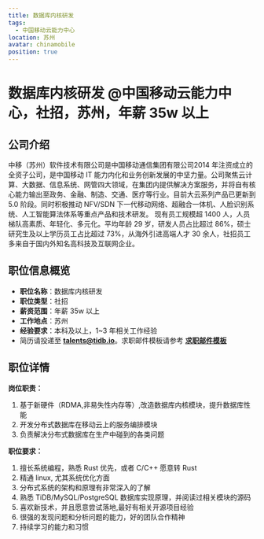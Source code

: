 ```yaml
---
title: 数据库内核研发
tags:
  - 中国移动云能力中心
location: 苏州
avatar: chinamobile
position: true
---
```


# 数据库内核研发 @中国移动云能力中心，社招，苏州，年薪 35w 以上

## 公司介绍

中移（苏州）软件技术有限公司是中国移动通信集团有限公司2014 年注资成立的全资子公司，是中国移动 IT 能力内化和业务创新发展的中坚力量。公司聚焦云计算、大数据、信息系统、网管四大领域，在集团内提供解决方案服务，并将自有核心能力输出至政务、金融、制造、交通、医疗等行业。目前大云系列产品已更新到 5.0 阶段。同时积极推动 NFV/SDN 下一代移动网络、超融合一体机、人脸识别系统、人工智能算法体系等重点产品和技术研发。 现有员工规模超 1400 人，人员梯队高素质、年轻化、多元化。平均年龄 29 岁，研发人员占比超过 86%，硕士研究生及以上学历员工占比超过 73%，从海外引进高端人才 30 余人，社招员工多来自于国内外知名高科技及互联网企业。

## 职位信息概览

- **职位名称**：数据库内核研发
- **职位类型**：社招
- **薪资范围**：年薪 35w 以上
- **工作地点**：苏州
- **经验要求**：本科及以上，1~3 年相关工作经验
- 简历请投递至 <a mailto="talents@tidb.io">**talents@tidb.io**</a>。求职邮件模板请参考 **[求职邮件模板](https://asktug.com/t/topic/62932)**

## 职位详情

**岗位职责：**

1. 基于新硬件（RDMA,非易失性内存等）,改造数据库内核模块，提升数据库性能
2. 开发分布式数据库在移动云上的服务编排模块
3. 负责解决分布式数据库在生产中碰到的各类问题

**职位要求：**

1. 擅长系统编程，熟悉 Rust 优先，或者 C/C++ 愿意转 Rust
2. 精通 linux, 尤其系统优化方面
3. 分布式系统的架构和原理有非常深入的了解
4. 熟悉 TiDB/MySQL/PostgreSQL 数据库实现原理，并阅读过相关模块的源码
5. 喜欢新技术，并且愿意尝试落地,最好有相关开源项目经验
6. 很强的发现问题和分析问题的能力，好的团队合作精神
7. 持续学习的能力和习惯
